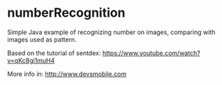 # numberRecognition
Simple Java example of recognizing number on images, comparing with images used as pattern.

Based on the tutorial of sentdex: https://www.youtube.com/watch?v=qKc8gi1muH4

More info in: http://www.devsmobile.com
